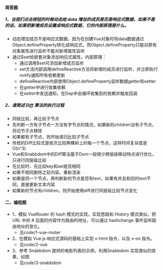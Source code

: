 #### 简答题

##### 1、当我们点击按钮的时候动态给 data 增加的成员是否是响应式数据，如果不是的话，如果把新增成员设置成响应式数据，它的内部原理是什么。

- 动态增加成员不是响应式数据，因为在创建Vue对象时将data数据通过Object.defineProperty转化成响应式，而Object.defineProperty只能对原有对象属性进行监听不能对新增属性监听
- 通过$set给嵌套对象添加响应式属性，内部原理：
  - 通过调用$set可添加新增成员监听
  - set方法内部调用defineReactive方法将新增的成员进行监听，并立即执行notify通知所有依赖更新
  - defineReactive内部使用Object.defineProperty监听数据getter和setter
  - 在getter中进行收集依赖
  - 在setter中发送通知，在Dep中会循环收集到的依赖并触发回调

##### 2、请简述 Diff 算法的执行过程

- 同级比较，再比较子节点
- 先判断一方有子节点一方没有字节点的情况，如果新的children没有子节点，将旧节子点移除
- 如果都有子节点，则开始递归比较子节点
- 传统的Diff比较式是依次比较两棵树上的每一个节点，这样时间复杂度是O(n^3)
- Vue和Snabbdom中的Diff算法基于Dom一般很少跨层级移动特点进行优化，只进行同层级比较
- 在比较时，先比较key和sel是否相同
- 如果不相同删除之前内容，重新渲染
- 如果是同一个节点，再判断新的节点是否有text，如果有并且和旧的text不同，直接更新文本内容
- 如果新的节点有children，则开始使用diff进行同层级比较节点变化

#### 二、编程题
- 1、模拟 VueRouter 的 hash 模式的实现，实现思路和 History 模式类似，把 URL 中的 # 后面的内容作为路由的地址，可以通过 hashchange 事件监听路由地址的变化。
  - 见code/1-vue-router
- 2、在模拟 Vue.js 响应式源码的基础上实现 v-html 指令，以及 v-on 指令。
  - 见code/2-vue
- 3、参考 Snabbdom 提供的电影列表的示例，利用Snabbdom 实现类似的效果，如图
  - 见code/3-snabbdom


